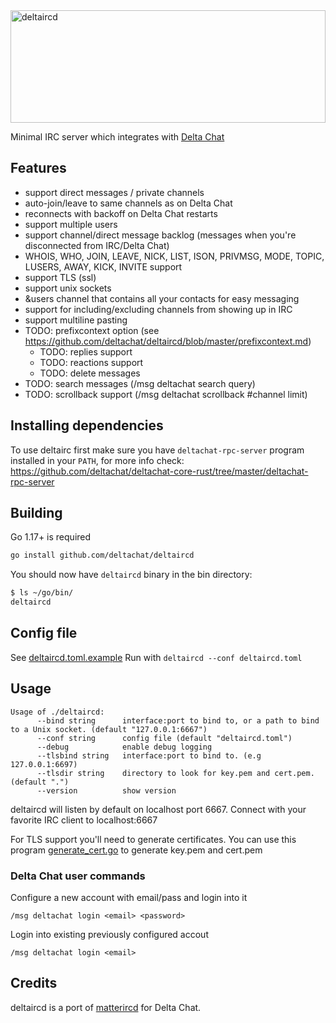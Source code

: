 <img height="180" width="100%" src="https://github.com/deltachat/deltaircd/raw/master/images/logo.svg" alt="deltaircd">

Minimal IRC server which integrates with [Delta Chat](https://delta.chat)

## Features

- support direct messages / private channels
- auto-join/leave to same channels as on Delta Chat
- reconnects with backoff on Delta Chat restarts
- support multiple users
- support channel/direct message backlog (messages when you're disconnected from IRC/Delta Chat)
- WHOIS, WHO, JOIN, LEAVE, NICK, LIST, ISON, PRIVMSG, MODE, TOPIC, LUSERS, AWAY, KICK, INVITE support
- support TLS (ssl)
- support unix sockets
- &users channel that contains all your contacts for easy messaging
- support for including/excluding channels from showing up in IRC
- support multiline pasting
- TODO: prefixcontext option (see <https://github.com/deltachat/deltaircd/blob/master/prefixcontext.md>)
  - TODO: replies support
  - TODO: reactions support
  - TODO: delete messages
- TODO: search messages (/msg deltachat search query)
- TODO: scrollback support (/msg deltachat scrollback #channel limit)

## Installing dependencies

To use deltairc first make sure you have `deltachat-rpc-server` program installed in your
`PATH`, for more info check:
https://github.com/deltachat/deltachat-core-rust/tree/master/deltachat-rpc-server

## Building

Go 1.17+ is required

```bash
go install github.com/deltachat/deltaircd
```

You should now have `deltaircd` binary in the bin directory:

```bash
$ ls ~/go/bin/
deltaircd
```

## Config file

See [deltaircd.toml.example](https://github.com/deltachat/deltaircd/blob/master/deltaircd.toml.example)
Run with `deltaircd --conf deltaircd.toml`

## Usage

```
Usage of ./deltaircd:
      --bind string      interface:port to bind to, or a path to bind to a Unix socket. (default "127.0.0.1:6667")
      --conf string      config file (default "deltaircd.toml")
      --debug            enable debug logging
      --tlsbind string   interface:port to bind to. (e.g 127.0.0.1:6697)
      --tlsdir string    directory to look for key.pem and cert.pem. (default ".")
      --version          show version
```

deltaircd will listen by default on localhost port 6667.
Connect with your favorite IRC client to localhost:6667

For TLS support you'll need to generate certificates.
You can use this program [generate_cert.go](https://golang.org/src/crypto/tls/generate_cert.go) to
generate key.pem and cert.pem

### Delta Chat user commands

Configure a new account with email/pass and login into it

```
/msg deltachat login <email> <password>
```

Login into existing previously configured accout

```
/msg deltachat login <email>
```

## Credits

deltaircd is a port of [matterircd](https://github.com/42wim/matterircd) for Delta Chat.
